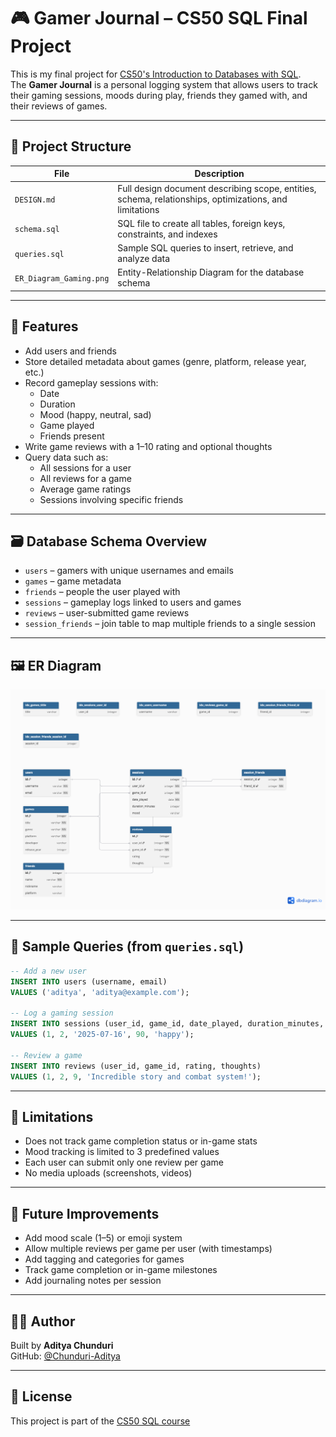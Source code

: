 # 🎮 Gamer Journal – CS50 SQL Final Project

This is my final project for [CS50's Introduction to Databases with SQL](https://cs50.harvard.edu/sql/).  
The **Gamer Journal** is a personal logging system that allows users to track their gaming sessions, moods during play, friends they gamed with, and their reviews of games.

---

## 📂 Project Structure

| File | Description |
|------|-------------|
| `DESIGN.md` | Full design document describing scope, entities, schema, relationships, optimizations, and limitations |
| `schema.sql` | SQL file to create all tables, foreign keys, constraints, and indexes |
| `queries.sql` | Sample SQL queries to insert, retrieve, and analyze data |
| `ER_Diagram_Gaming.png` | Entity-Relationship Diagram for the database schema |

---

## 🧠 Features

- Add users and friends
- Store detailed metadata about games (genre, platform, release year, etc.)
- Record gameplay sessions with:
  - Date
  - Duration
  - Mood (happy, neutral, sad)
  - Game played
  - Friends present
- Write game reviews with a 1–10 rating and optional thoughts
- Query data such as:
  - All sessions for a user
  - All reviews for a game
  - Average game ratings
  - Sessions involving specific friends

---

## 🗃️ Database Schema Overview

- `users` – gamers with unique usernames and emails  
- `games` – game metadata  
- `friends` – people the user played with  
- `sessions` – gameplay logs linked to users and games  
- `reviews` – user-submitted game reviews  
- `session_friends` – join table to map multiple friends to a single session  

---

## 🖼️ ER Diagram

![Gamer Journal ER Diagram](ER_Diagram_Gaming.png)

---

## 🧪 Sample Queries (from `queries.sql`)

```sql
-- Add a new user
INSERT INTO users (username, email)
VALUES ('aditya', 'aditya@example.com');

-- Log a gaming session
INSERT INTO sessions (user_id, game_id, date_played, duration_minutes, mood)
VALUES (1, 2, '2025-07-16', 90, 'happy');

-- Review a game
INSERT INTO reviews (user_id, game_id, rating, thoughts)
VALUES (1, 2, 9, 'Incredible story and combat system!');
```

---

## 🚫 Limitations

- Does not track game completion status or in-game stats  
- Mood tracking is limited to 3 predefined values  
- Each user can submit only one review per game  
- No media uploads (screenshots, videos)

---

## 🧱 Future Improvements

- Add mood scale (1–5) or emoji system  
- Allow multiple reviews per game per user (with timestamps)  
- Add tagging and categories for games  
- Track game completion or in-game milestones  
- Add journaling notes per session

---

## 👨‍💻 Author

Built by **Aditya Chunduri**  
GitHub: [@Chunduri-Aditya](https://github.com/Chunduri-Aditya)

---

## 📜 License

This project is part of the [CS50 SQL course](https://cs50.harvard.edu/sql/)
